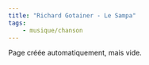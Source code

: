 ```yaml
---
title: "Richard Gotainer - Le Sampa"
tags:
    - musique/chanson
---
```


Page créée automatiquement, mais vide.
